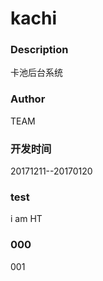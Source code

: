 # kachi
### Description
卡池后台系统
### Author
TEAM
### 开发时间
20171211--20170120
### test
i am HT
### 000
001
